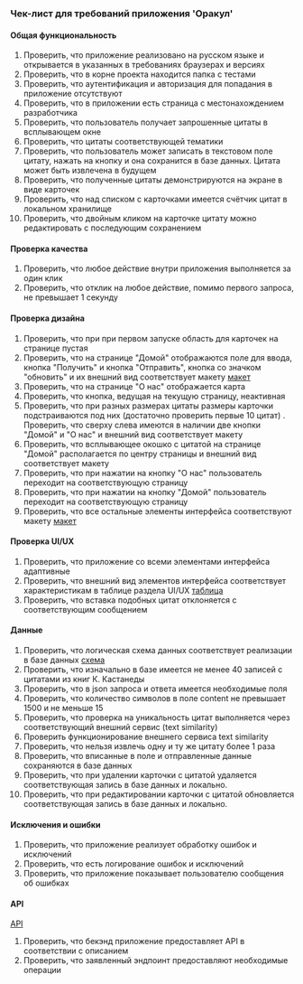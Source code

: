 ### Чек-лист для требований приложения 'Оракул'

#### Общая функциональность

1. Проверить, что приложение реализовано на русском языке и открывается в указанных в требованиях 
браузерах и версиях
2. Проверить, что в корне проекта находится папка с тестами
3. Проверить, что аутентификация и авторизация для попадания в приложение отсутствуют
4. Проверить, что в приложении есть страница с местонахождением разработчика
5. Проверить, что пользователь получает запрошенные цитаты в всплывающем окне
6. Проверить, что цитаты соответствующей тематики
7. Проверить, что пользователь может записать в текстовом поле цитату, нажать на кнопку и она сохранится в базе данных. 
Цитата может быть извлечена в будущем
8. Проверить, что полученные цитаты демонстрируются на экране в виде карточек
9. Проверить, что над списком с карточками  имеется счётчик цитат в локальном хранилище 
10. Проверить, что двойным кликом на карточке цитату можно редактировать с последующим сохранением

#### Проверка качества

1. Проверить, что любое действие внутри приложения выполняется за один клик
2. Проверить, что отклик на любое действие, помимо первого запроса, не превышает 1 секунду

#### Проверка дизайна

1. Проверить, что при при первом запуске область для карточек на странице пустая
2. Проверить, что на странице "Домой" отображаются поле для ввода, кнопка "Получить"
и кнопка "Отправить", кнопка со значком "обновить" и их внешний вид соответствует макету 
[макет](requirements-specification-testing.md#98-макет)
3. Проверить, что на странице "О нас" отображается карта
4. Проверить, что кнопка, ведущая на текущую страницу, неактивная
5. Проверить, что при разных размерах цитаты размеры карточки подстраиваются под них (достаточно проверить первые 10 цитат) 
. Проверить, что сверху слева имеются в наличии две кнопки "Домой" и "О нас" и внешний вид соответствует макету
6. Проверить, что всплывающее окошко с цитатой на странице "Домой" располагается по центру страницы и внешний вид соответствует макету
7. Проверить, что при нажатии на кнопку "О нас" пользователь переходит на соответствующую страницу
8. Проверить, что при нажатии на кнопку "Домой" пользователь переходит на соответствующую страницу
9. Проверить, что все остальные элементы интерфейса соответствуют макету 
[макет](requirements-specification-testing.md#98-макет)

#### Проверка UI/UX

1. Проверить, что приложение со всеми элементами интерфейса адаптивные 
2. Проверить, что внешний вид элементов интерфейса соответствует характеристикам в таблице раздела UI/UX
[таблица](requirements-specification-testing.md#94-ui-и-ux)
3. Проверить, что вставка подобных цитат отклоняется с соответствующим сообщением 

#### Данные
1. Проверить, что логическая схема данных соответствует реализации в базе данных
[схема](requirements-specification-testing.md#107-логическая-модель-базы-данных)
2. Проверить, что изначально в базе имеется не менее 40 записей с цитатами из книг К. Кастанеды
3. Проверить, что в json запроса и ответа имеется необходимые поля
4. Проверить, что количество символов в поле content не превышает 1500 и не меньше 15
5. Проверить, что проверка на уникальность цитат выполняется через соответствующий внешний сервис (text similarity) 
6. Проверить функционирование внешнего сервиса text similarity 
7. Проверить, что нельзя извлечь одну и ту же цитату более 1 раза
8. Проверить, что вписанные в поле и отправленные данные сохраняются в базе данных
9. Проверить, что при удалении карточки с цитатой удаляется соответствующая запись в базе данных и локально. 
10. Проверить, что при редактировании карточки с цитатой обновляется соответствующая запись в базе данных и локально. 

#### Исключения и ошибки
 
1. Проверить, что приложение реализует обработку ошибок и исключений  
2. Проверить, что есть логирование ошибок и исключений
3. Проверить, что приложение показывает пользователю сообщения об ошибках

#### API

[API](requirements-specification-testing.md#104-api-и-эндпоинты)

1. Проверить, что бекэнд приложение предоставляет API в соответствии с описанием
2. Проверить, что заявленный эндпоинт предоставляют необходимые операции


